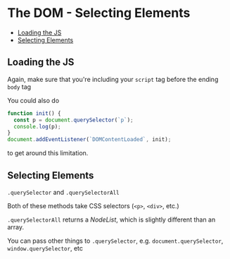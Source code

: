 # The DOM - Selecting Elements <!-- omit in toc -->

- [Loading the JS](#loading-the-js)
- [Selecting Elements](#selecting-elements)

## Loading the JS

Again, make sure that you're including your `script` tag before the ending `body` tag

You could also do

```javascript
function init() {
  const p = document.querySelector(`p`);
  console.log(p);
}
document.addEventListener(`DOMContentLoaded`, init);
```

to get around this limitation.

## Selecting Elements

`.querySelector` and `.querySelectorAll`

Both of these methods take CSS selectors (`<p>`, `<div>`, etc.)

`.querySelectorAll` returns a _NodeList_, which is slightly different than an array.

You can pass other things to `.querySelector`, e.g. `document.querySelector`, `window.querySelector`, etc
